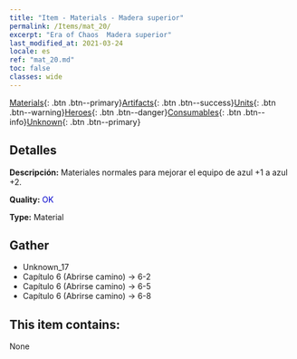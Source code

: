 ```yaml
---
title: "Item - Materials - Madera superior"
permalink: /Items/mat_20/
excerpt: "Era of Chaos  Madera superior"
last_modified_at: 2021-03-24
locale: es
ref: "mat_20.md"
toc: false
classes: wide
---
```

 [Materials](/es/Items/){: .btn .btn--primary}[Artifacts](/es/Items/Artifacts/){: .btn .btn--success}[Units](/es/Items/Units/){: .btn .btn--warning}[Heroes](/es/Items/Heroes/){: .btn .btn--danger}[Consumables](/es/Items/Consumables/){: .btn .btn--info}[Unknown](/es/Items/Unknown/){: .btn .btn--primary}

## Detalles
 **Descripción:** Materiales normales para mejorar el equipo de azul +1 a azul +2.

 **Quality:** <span style="color: #0000CD">OK</span>

 **Type:** Material

## Gather

*    Unknown_17 
*    Capítulo 6 (Abrirse camino) -> 6-2 
*    Capítulo 6 (Abrirse camino) -> 6-5 
*    Capítulo 6 (Abrirse camino) -> 6-8 

## This item contains:

  None

